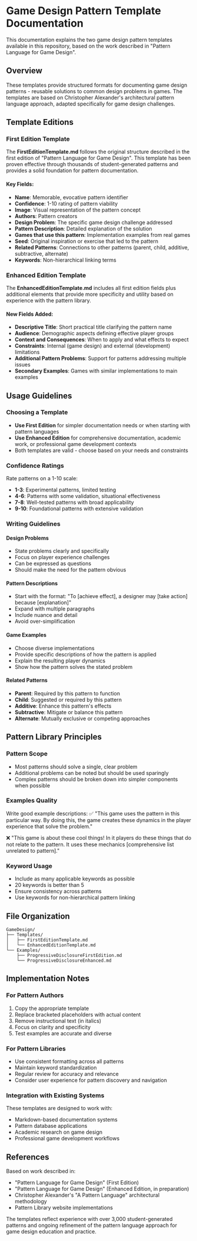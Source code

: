# Game Design Pattern Template Documentation

This documentation explains the two game design pattern templates available in this repository, based on the work described in "Pattern Language for Game Design".

## Overview

These templates provide structured formats for documenting game design patterns - reusable solutions to common design problems in games. The templates are based on Christopher Alexander's architectural pattern language approach, adapted specifically for game design challenges.

## Template Editions

### First Edition Template
The **FirstEditionTemplate.md** follows the original structure described in the first edition of "Pattern Language for Game Design". This template has been proven effective through thousands of student-generated patterns and provides a solid foundation for pattern documentation.

#### Key Fields:
- **Name**: Memorable, evocative pattern identifier
- **Confidence**: 1-10 rating of pattern viability
- **Image**: Visual representation of the pattern concept
- **Authors**: Pattern creators
- **Design Problem**: The specific game design challenge addressed
- **Pattern Description**: Detailed explanation of the solution
- **Games that use this pattern**: Implementation examples from real games
- **Seed**: Original inspiration or exercise that led to the pattern
- **Related Patterns**: Connections to other patterns (parent, child, additive, subtractive, alternate)
- **Keywords**: Non-hierarchical linking terms

### Enhanced Edition Template
The **EnhancedEditionTemplate.md** includes all first edition fields plus additional elements that provide more specificity and utility based on experience with the pattern library.

#### New Fields Added:
- **Descriptive Title**: Short practical title clarifying the pattern name
- **Audience**: Demographic aspects defining effective player groups
- **Context and Consequences**: When to apply and what effects to expect
- **Constraints**: Internal (game design) and external (development) limitations
- **Additional Pattern Problems**: Support for patterns addressing multiple issues
- **Secondary Examples**: Games with similar implementations to main examples

## Usage Guidelines

### Choosing a Template
- **Use First Edition** for simpler documentation needs or when starting with pattern languages
- **Use Enhanced Edition** for comprehensive documentation, academic work, or professional game development contexts
- Both templates are valid - choose based on your needs and constraints

### Confidence Ratings
Rate patterns on a 1-10 scale:
- **1-3**: Experimental patterns, limited testing
- **4-6**: Patterns with some validation, situational effectiveness
- **7-8**: Well-tested patterns with broad applicability
- **9-10**: Foundational patterns with extensive validation

### Writing Guidelines

#### Design Problems
- State problems clearly and specifically
- Focus on player experience challenges
- Can be expressed as questions
- Should make the need for the pattern obvious

#### Pattern Descriptions
- Start with the format: "To [achieve effect], a designer may [take action] because [explanation]"
- Expand with multiple paragraphs
- Include nuance and detail
- Avoid over-simplification

#### Game Examples
- Choose diverse implementations
- Provide specific descriptions of how the pattern is applied
- Explain the resulting player dynamics
- Show how the pattern solves the stated problem

#### Related Patterns
- **Parent**: Required by this pattern to function
- **Child**: Suggested or required by this pattern
- **Additive**: Enhance this pattern's effects
- **Subtractive**: Mitigate or balance this pattern
- **Alternate**: Mutually exclusive or competing approaches

## Pattern Library Principles

### Pattern Scope
- Most patterns should solve a single, clear problem
- Additional problems can be noted but should be used sparingly
- Complex patterns should be broken down into simpler components when possible

### Examples Quality
Write good example descriptions:
✅ "This game uses the pattern in this particular way. By doing this, the game creates these dynamics in the player experience that solve the problem."

❌ "This game is about these cool things! In it players do these things that do not relate to the pattern. It uses these mechanics [comprehensive list unrelated to pattern]."

### Keyword Usage
- Include as many applicable keywords as possible
- 20 keywords is better than 5
- Ensure consistency across patterns
- Use keywords for non-hierarchical pattern linking

## File Organization

```
GameDesign/
├── Templates/
│   ├── FirstEditionTemplate.md
│   └── EnhancedEditionTemplate.md
└── Examples/
    ├── ProgressiveDisclosureFirstEdition.md
    └── ProgressiveDisclosureEnhanced.md
```

## Implementation Notes

### For Pattern Authors
1. Copy the appropriate template
2. Replace bracketed placeholders with actual content
3. Remove instructional text (in italics)
4. Focus on clarity and specificity
5. Test examples are accurate and diverse

### For Pattern Libraries
- Use consistent formatting across all patterns
- Maintain keyword standardization
- Regular review for accuracy and relevance
- Consider user experience for pattern discovery and navigation

### Integration with Existing Systems
These templates are designed to work with:
- Markdown-based documentation systems
- Pattern database applications
- Academic research on game design
- Professional game development workflows

## References

Based on work described in:
- "Pattern Language for Game Design" (First Edition)
- "Pattern Language for Game Design" (Enhanced Edition, in preparation)
- Christopher Alexander's "A Pattern Language" architectural methodology
- Pattern Library website implementations

The templates reflect experience with over 3,000 student-generated patterns and ongoing refinement of the pattern language approach for game design education and practice.